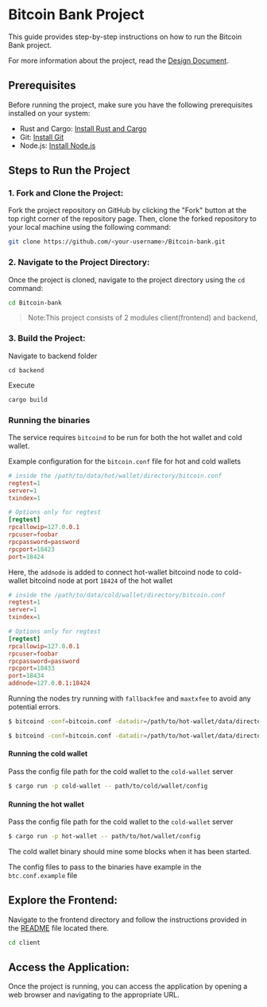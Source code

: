 # Bitcoin Bank Project

This guide provides step-by-step instructions on how to run the Bitcoin Bank project.

For more information about the project, read the [Design Document](/docs/Bitcoin-bank_Design_Document.md).

## Prerequisites

Before running the project, make sure you have the following prerequisites installed on your system:

- Rust and Cargo: [Install Rust and Cargo](https://www.rust-lang.org/tools/install)
- Git: [Install Git](https://git-scm.com/book/en/v2/Getting-Started-Installing-Git)
- Node.js: [Install Node.js](https://nodejs.org/)

## Steps to Run the Project

### 1. Fork and Clone the Project:

Fork the project repository on GitHub by clicking the "Fork" button at the top right corner of the repository page. Then, clone the forked repository to your local machine using the following command:

```bash 
git clone https://github.com/<your-username>/Bitcoin-bank.git
```

### 2. Navigate to the Project Directory:

Once the project is cloned, navigate to the project directory using the `cd` command:

```bash
cd Bitcoin-bank
```

> Note:This project consists of 2 modules client(frontend) and backend,

### 3. Build the Project:
Navigate to backend folder
```
cd backend
```
Execute
```bash
cargo build
```

### Running the binaries
The service requires `bitcoind` to be run for both the hot wallet and cold wallet. 

Example configuration for the `bitcoin.conf` file for hot and cold wallets
```toml
# inside the /path/to/data/hot/wallet/directory/bitcoin.conf
regtest=1
server=1
txindex=1

# Options only for regtest
[regtest]
rpcallowip=127.0.0.1
rpcuser=foobar
rpcpassword=password
rpcport=18423
port=18424

```
Here, the `addnode` is added to connect hot-wallet bitcoind node to cold-wallet bitcoind node at port `18424` of the hot wallet
```toml
# inside the /path/to/data/cold/wallet/directory/bitcoin.conf
regtest=1
server=1
txindex=1

# Options only for regtest
[regtest]
rpcallowip=127.0.0.1
rpcuser=foobar
rpcpassword=password
rpcport=18433
port=18434
addnode=127.0.0.1:18424

```

Running the nodes try running with `fallbackfee` and `maxtxfee` to avoid any potential errors.
```sh
$ bitcoind -conf=bitcoin.conf -datadir=/path/to/hot-wallet/data/directory -fallbackfee=0.00001 -maxtxfee=0.0001

$ bitcoind -conf=bitcoin.conf -datadir=/path/to/hot-wallet/data/directory -fallbackfee=0.00001 -maxtxfee=0.0001
```

#### Running the cold wallet
Pass the config file path for the cold wallet to the `cold-wallet`  server
```sh
$ cargo run -p cold-wallet -- path/to/cold/wallet/config
```

#### Running the hot wallet
Pass the config file path for the cold wallet to the `cold-wallet`  server
```sh
$ cargo run -p hot-wallet -- path/to/hot/wallet/config
```

The cold wallet binary should mine some blocks when it has been started.

The config files to pass to the binaries have example in the `btc.conf.example` file

## Explore the Frontend:

Navigate to the frontend directory and follow the instructions provided in the [README](/client/README.md) file located there.

```bash
cd client
```

## Access the Application:

Once the project is running, you can access the application by opening a web browser and navigating to the appropriate URL.

